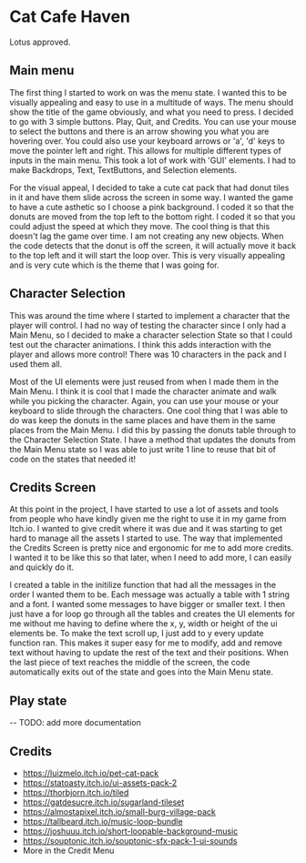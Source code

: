 # Cat Cafe Haven

Lotus approved.

## Main menu

The first thing I started to work on was the menu state. I wanted this to be visually appealing and easy to use in a multitude of ways. The menu should show the title of the game obviously, and what you need to press. I decided to go with 3 simple buttons. Play, Quit, and Credits. You can use your mouse to select the buttons and there is an arrow showing you what you are hovering over. You could also use your keyboard arrows or 'a', 'd' keys to move the pointer left and right. This allows for multiple different types of inputs in the main menu. This took a lot of work with 'GUI' elements. I had to make Backdrops, Text, TextButtons, and Selection elements. 

For the visual appeal, I decided to take a cute cat pack that had donut tiles in it and have them slide across the screen in some way. I wanted the game to have a cute asthetic so I choose a pink background. I coded it so that the donuts are moved from the top left to the bottom right. I coded it so that you could adjust the speed at which they move. The cool thing is that this doesn't lag the game over time. I am not creating any new objects. When the code detects that the donut is off the screen, it will actually move it back to the top left and it will start the loop over. This is very visually appealing and is very cute which is the theme that I was going for.

## Character Selection

This was around the time where I started to implement a character that the player will control. I had no way of testing the character since I only had a Main Menu, so I decided to make a character selection State so that I could test out the character animations. I think this adds interaction with the player and allows more control! There was 10 characters in the pack and I used them all.

Most of the UI elements were just reused from when I made them in the Main Menu. I think it is cool that I made the character animate and walk while you picking the character. Again, you can use your mouse or your keyboard to slide through the characters. One cool thing that I was able to do was keep the donuts in the same places and have them in the same places from the Main Menu. I did this by passing the donuts table through to the Character Selection State. I have a method that updates the donuts from the Main Menu state so I was able to just write 1 line to reuse that bit of code on the states that needed it!

## Credits Screen

At this point in the project, I have started to use a lot of assets and tools from people who have kindly given me the right to use it in my game from Itch.io. I wanted to give credit where it was due and it was starting to get hard to manage all the assets I started to use. The way that implemented the Credits Screen is pretty nice and ergonomic for me to add more credits. I wanted it to be like this so that later, when I need to add more, I can easily and quickly do it. 

I created a table in the initilize function that had all the messages in the order I wanted them to be. Each message was actually a table with 1 string and a font. I wanted some messages to have bigger or smaller text. I then just have a for loop go through all the tables and creates the UI elements for me without me having to define where the x, y, width or height of the ui elements be. To make the text scroll up, I just add to y every update function ran. This makes it super easy for me to modify, add and remove text without having to update the rest of the text and their positions. When the last piece of text reaches the middle of the screen, the code automatically exits out of the state and goes into the Main Menu state.

## Play state

-- TODO: add more documentation

## Credits
- https://luizmelo.itch.io/pet-cat-pack
- https://statoasty.itch.io/ui-assets-pack-2
- https://thorbjorn.itch.io/tiled
- https://gatdesucre.itch.io/sugarland-tileset
- https://almostapixel.itch.io/small-burg-village-pack
- https://tallbeard.itch.io/music-loop-bundle
- https://joshuuu.itch.io/short-loopable-background-music
- https://souptonic.itch.io/souptonic-sfx-pack-1-ui-sounds
- More in the Credit Menu